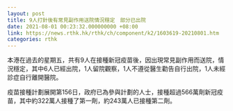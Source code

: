 ```yaml
---
layout: post
title: 9人打針後有常見副作用送院情況穩定　部分已出院
date: 2021-08-01 00:23:32.000000000 +08:00
link: https://news.rthk.hk/rthk/ch/component/k2/1603619-20210801.htm
categories: rthk
---
```


本港在過去的星期五，共有9人在接種新冠疫苗後，因出現常見副作用而送院，情況穩定，其中6人已經出院，1人留院觀察，1人不遵從醫生勸告自行出院，1人未經診症自行離開醫院。

疫苗接種計劃展開第156日，政府已為參與計劃的人士，接種超過566萬劑新冠疫苗，其中約322萬人接種了第一劑，約243萬人已接種第二劑。

